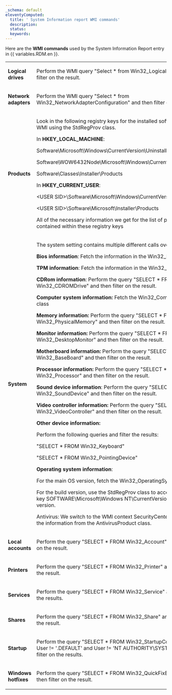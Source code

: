 ```yaml
---
_schema: default
eleventyComputed:
  title: ' System Information report WMI commands'
  description:
  status:
  keywords:
---
```

Here are the **WMI commands** used by the System Information Report entry  in {{ variables.RDM.en }}.

<table><tbody><tr><td><p><strong>Logical drives</strong></p></td><td><p>Perform the WMI query "Select * from Win32_LogicalDisk" and then filter on the result.</p></td></tr><tr><td><p><strong>Network adapters</strong></p></td><td><p>Perform the WMI query "Select * from Win32_NetworkAdapterConfiguration" and then filter on the result.</p></td></tr><tr><td><p><strong>Products</strong></p></td><td><p>Look in the following registry keys for the installed software through WMI using the StdRegProv class.</p><p>In <strong>HKEY_LOCAL_MACHINE</strong>:</p><p>Software\Microsoft\Windows\CurrentVersion\Uninstall</p><p>Software\WOW6432Node\Microsoft\Windows\CurrentVersion\Uninstall</p><p>Software\Classes\Installer\Products</p><p>In <strong>HKEY_CURRENT_USER</strong>:</p><p>&lt;USER SID&gt;\Software\Microsoft\Windows\CurrentVersion</p><p>&lt;USER SID&gt;\Software\Microsoft\Installer\Products</p><p>All of the necessary information we get for the list of products is contained within these registry keys</p></td></tr><tr><td><p><strong>System</strong></p></td><td><p>The system setting contains multiple different calls over WMI.</p><p><strong>Bios information</strong>: Fetch the information in the Win32_Bios class.</p><p><strong>TPM information</strong>:  Fetch the information in the Win32_Tpm class.</p><p><strong>CDRom information</strong>: Perform the query "SELECT * FROM Win32_CDROMDrive" and then filter on the result.</p><p><strong>Computer system information:</strong> Fetch the Win32_ComputerSystem class</p><p><strong>Memory information:</strong> Perform the query "SELECT * FROM Win32_PhysicalMemory" and then filter on the result.</p><p><strong>Monitor information:</strong> Perform the query "SELECT * FROM Win32_DesktopMonitor" and then filter on the result.</p><p><strong>Motherboard information:</strong> Perform the query "SELECT * FROM Win32_BaseBoard" and then filter on the result.</p><p><strong>Processor information:</strong> Perform the query "SELECT * FROM Win32_Processor" and then filter on the result.</p><p><strong>Sound device information</strong>: Perform the query "SELECT * FROM Win32_SoundDevice" and then filter on the result.</p><p><strong>Video controller information:</strong> Perform the query "SELECT * FROM Win32_VideoController" and then filter on the result.</p><p><strong>Other device information:</strong></p><p>Perform the following queries and filter the results:</p><p>"SELECT * FROM Win32_Keyboard"</p><p>"SELECT * FROM Win32_PointingDevice"</p><p><strong>Operating system information</strong>:</p><p>For the main OS version, fetch the Win32_OperatingSystem class.</p><p>For the build version, use the StdRegProv class to access the registry key SOFTWARE\Microsoft\Windows NT\CurrentVersion to check the version.</p><p>Antivirus: We switch to the WMI context SecurityCenter2, then fetch the information from the AntivirusProduct class.</p></td></tr><tr><td><p><strong>Local accounts</strong></p></td><td><p>Perform the query "SELECT * FROM Win32_Account" and then filter on the result.</p></td></tr><tr><td><p><strong>Printers</strong></p></td><td><p>Perform the query "SELECT * FROM Win32_Printer" and then filter on the result.</p></td></tr><tr><td><p><strong>Services</strong></p></td><td><p>Perform the query "SELECT * FROM Win32_Service" and then filter on the results.</p></td></tr><tr><td><p><strong>Shares</strong></p></td><td><p>Perform the query "SELECT * FROM Win32_Share" and then filter on the result.</p></td></tr><tr><td><p><strong>Startup</strong></p></td><td><p>Perform the query "SELECT * FROM Win32_StartupCommand where User != '.DEFAULT' and User != 'NT AUTHORITY\SYSTEM'" and then filter on the results.</p></td></tr><tr><td><p><strong>Windows hotfixes</strong></p></td><td><p>Perform the query "SELECT * FROM Win32_QuickFixEngineering" and then filter on the result.</p></td></tr></tbody></table>

&nbsp;